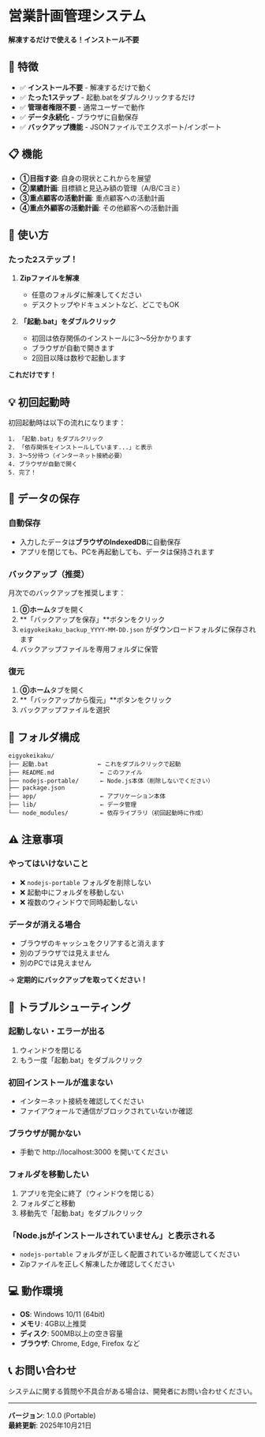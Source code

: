 # 営業計画管理システム

**解凍するだけで使える！インストール不要**

## 🎯 特徴

- ✅ **インストール不要** - 解凍するだけで動く
- ✅ **たった1ステップ** - 起動.batをダブルクリックするだけ
- ✅ **管理者権限不要** - 通常ユーザーで動作
- ✅ **データ永続化** - ブラウザに自動保存
- ✅ **バックアップ機能** - JSONファイルでエクスポート/インポート

## 📋 機能

- **①目指す姿**: 自身の現状とこれからを展望
- **②業績計画**: 目標額と見込み額の管理（A/B/Cヨミ）
- **③重点顧客の活動計画**: 重点顧客への活動計画
- **④重点外顧客の活動計画**: その他顧客への活動計画

## 🚀 使い方

### たった2ステップ！

1. **Zipファイルを解凍**
   - 任意のフォルダに解凍してください
   - デスクトップやドキュメントなど、どこでもOK

2. **「起動.bat」をダブルクリック**
   - 初回は依存関係のインストールに3〜5分かかります
   - ブラウザが自動で開きます
   - 2回目以降は数秒で起動します

**これだけです！**

## 💡 初回起動時

初回起動時は以下の流れになります：

```
1. 「起動.bat」をダブルクリック
2. 「依存関係をインストールしています...」と表示
3. 3〜5分待つ（インターネット接続必要）
4. ブラウザが自動で開く
5. 完了！
```

## 💾 データの保存

### 自動保存
- 入力したデータは**ブラウザのIndexedDB**に自動保存
- アプリを閉じても、PCを再起動しても、データは保持されます

### バックアップ（推奨）
月次でのバックアップを推奨します：

1. **⓪ホーム**タブを開く
2. **「バックアップを保存」**ボタンをクリック
3. `eigyokeikaku_backup_YYYY-MM-DD.json` がダウンロードフォルダに保存されます
4. バックアップファイルを専用フォルダに保管

### 復元
1. **⓪ホーム**タブを開く
2. **「バックアップから復元」**ボタンをクリック
3. バックアップファイルを選択

## 📁 フォルダ構成

```
eigyokeikaku/
├── 起動.bat              ← これをダブルクリックで起動
├── README.md             ← このファイル
├── nodejs-portable/      ← Node.js本体（削除しないでください）
├── package.json
├── app/                  ← アプリケーション本体
├── lib/                  ← データ管理
└── node_modules/         ← 依存ライブラリ（初回起動時に作成）
```

## ⚠️ 注意事項

### やってはいけないこと
- ❌ `nodejs-portable` フォルダを削除しない
- ❌ 起動中にフォルダを移動しない
- ❌ 複数のウィンドウで同時起動しない

### データが消える場合
- ブラウザのキャッシュをクリアすると消えます
- 別のブラウザでは見えません
- 別のPCでは見えません

→ **定期的にバックアップを取ってください！**

## 🔧 トラブルシューティング

### 起動しない・エラーが出る
1. ウィンドウを閉じる
2. もう一度「起動.bat」をダブルクリック

### 初回インストールが進まない
- インターネット接続を確認してください
- ファイアウォールで通信がブロックされていないか確認

### ブラウザが開かない
- 手動で http://localhost:3000 を開いてください

### フォルダを移動したい
1. アプリを完全に終了（ウィンドウを閉じる）
2. フォルダごと移動
3. 移動先で「起動.bat」をダブルクリック

### 「Node.jsがインストールされていません」と表示される
- `nodejs-portable` フォルダが正しく配置されているか確認してください
- Zipファイルを正しく解凍したか確認してください

## 💻 動作環境

- **OS**: Windows 10/11 (64bit)
- **メモリ**: 4GB以上推奨
- **ディスク**: 500MB以上の空き容量
- **ブラウザ**: Chrome, Edge, Firefox など

## 📞 お問い合わせ

システムに関する質問や不具合がある場合は、開発者にお問い合わせください。

---

**バージョン**: 1.0.0 (Portable)  
**最終更新**: 2025年10月21日
